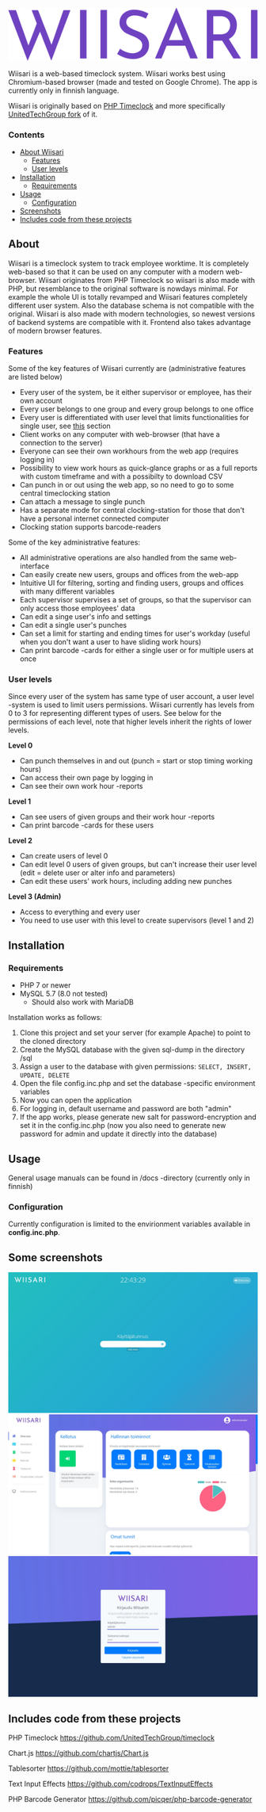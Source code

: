 ![WIISARI](/docs/readme-images/wiisari-logo.svg?raw=true&sanitize=true)

Wiisari is a web-based timeclock system. Wiisari works best using Chromium-based browser (made and tested on Google Chrome).
The app is currently only in finnish language.

Wiisari is originally based on [PHP Timeclock](http://timeclock.sourceforge.net/) and more specifically [UnitedTechGroup fork](https://github.com/UnitedTechGroup/timeclock) of it.

### Contents
- [About Wiisari](#about)
  - [Features](#features)
  - [User levels](#user-levels)
- [Installation](#installation)
  - [Requirements](#requirements)
- [Usage](#usage)
  - [Configuration](#configuration)
- [Screenshots](#some-screenshots)
- [Includes code from these projects](#includes-code-from-these-projects)

## About
Wiisari is a timeclock system to track employee worktime. It is completely web-based so that it can be used on any computer with a modern web-browser. Wiisari originates from PHP Timeclock so wiisari is also made with PHP, but resemblance to the original software is nowdays minimal. For example the whole UI is totally revamped and Wiisari features completely different user system. Also the database schema is not compatible with the original. Wiisari is also made with modern technologies, so newest versions of backend systems are compatible with it. Frontend also takes advantage of modern browser features.

### Features
Some of the key features of Wiisari currently are (administrative features are listed below)
- Every user of the system, be it either supervisor or employee, has their own account
- Every user belongs to one group and every group belongs to one office
- Every user is differentiated with user level that limits functionalities for single user, see [this](#user-levels) section
- Client works on any computer with web-browser (that have a connection to the server)
- Everyone can see their own workhours from the web app (requires logging in)
- Possibility to view work hours as quick-glance graphs or as a full reports with custom timeframe and with a possibilty to download CSV
- Can punch in or out using the web app, so no need to go to some central timeclocking station
- Can attach a message to single punch
- Has a separate mode for central clocking-station for those that don't have a personal internet connected computer
- Clocking station supports barcode-readers

Some of the key administrative features:
- All administrative operations are also handled from the same web-interface
- Can easily create new users, groups and offices from the web-app
- Intuitive UI for filtering, sorting and finding users, groups and offices with many different variables
- Each supervisor supervises a set of groups, so that the supervisor can only access those employees' data
- Can edit a singe user's info and settings
- Can edit a single user's punches
- Can set a limit for starting and ending times for user's workday (useful when you don't want a user to have sliding work hours)
- Can print barcode -cards for either a single user or for multiple users at once

### User levels
Since every user of the system has same type of user account, a user level -system is used to limit users permissions. Wiisari currently has levels from 0 to 3 for representing different types of users. See below for the permissions of each level, note that higher levels inherit the rights of lower levels.

**Level 0**
- Can punch themselves in and out (punch = start or stop timing working hours)
- Can access their own page by logging in
- Can see their own work hour -reports

**Level 1**
- Can see users of given groups and their work hour -reports
- Can print barcode -cards for these users

**Level 2**
- Can create users of level 0
- Can edit level 0 users of given groups, but can't increase their user level (edit = delete user or alter info and parameters)
- Can edit these users' work hours, including adding new punches

**Level 3 (Admin)**
- Access to everything and every user
- You need to use user with this level to create supervisors (level 1 and 2)

## Installation
### Requirements
- PHP 7 or newer
- MySQL 5.7 (8.0 not tested)
  - Should also work with MariaDB
  
Installation works as follows:
1. Clone this project and set your server (for example Apache) to point to the cloned directory
2. Create the MySQL database with the given sql-dump in the directory /sql
3. Assign a user to the database with given permissions: `SELECT, INSERT, UPDATE, DELETE`
4. Open the file config.inc.php and set the database -specific environment variables
5. Now you can open the application
6. For logging in, default username and password are both "admin"
7. If the app works, please generate new salt for password-encryption and set it in the config.inc.php (now you also need to generate new password for admin and update it directly into the database)

## Usage
General usage manuals can be found in /docs -directory (currently only in finnish)
### Configuration
Currently configuration is limited to the envirionment variables available in **config.inc.php**.

## Some screenshots
![Clocking station](/docs/readme-images/wiisari-screen1.jpg?raw=true)
![User's own view](/docs/readme-images/wiisari-screen2.jpg?raw=true)
![Login screen](/docs/readme-images/wiisari-screen3.jpg?raw=true)

## Includes code from these projects
PHP Timeclock
https://github.com/UnitedTechGroup/timeclock

Chart.js
https://github.com/chartjs/Chart.js

Tablesorter
https://github.com/mottie/tablesorter

Text Input Effects
https://github.com/codrops/TextInputEffects

PHP Barcode Generator
https://github.com/picqer/php-barcode-generator
